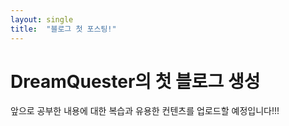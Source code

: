 ```yaml
---
layout: single
title:  "블로그 첫 포스팅!"
---
```


# DreamQuester의 첫 블로그 생성

앞으로 공부한 내용에 대한 복습과 유용한 컨텐츠를 업로드할 예정입니다!!!
